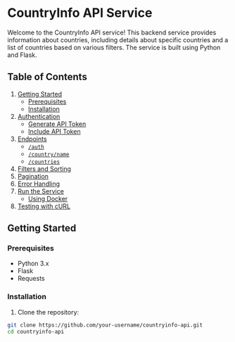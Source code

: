 # CountryInfo API Service

Welcome to the CountryInfo API service! This backend service provides information about countries, including details about specific countries and a list of countries based on various filters. The service is built using Python and Flask.

## Table of Contents

1. [Getting Started](#getting-started)
    - [Prerequisites](#prerequisites)
    - [Installation](#installation)
2. [Authentication](#authentication)
    - [Generate API Token](#generate-api-token)
    - [Include API Token](#include-api-token)
3. [Endpoints](#endpoints)
    - [`/auth`](#auth-endpoint)
    - [`/country/name`](#countryname-endpoint)
    - [`/countries`](#countries-endpoint)
4. [Filters and Sorting](#filters-and-sorting)
5. [Pagination](#pagination)
6. [Error Handling](#error-handling)
7. [Run the Service](#run-the-service)
    - [Using Docker](#using-docker)
8. [Testing with cURL](#testing-with-curl)


## Getting Started

### Prerequisites

- Python 3.x
- Flask
- Requests

### Installation

1. Clone the repository:

```bash
git clone https://github.com/your-username/countryinfo-api.git
cd countryinfo-api
